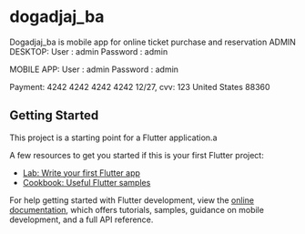 # dogadjaj_ba

Dogadjaj_ba is mobile app for online ticket purchase and reservation
ADMIN DESKTOP:
User : admin
Password : admin

MOBILE APP:
User : admin
Password : admin

Payment: 
4242 4242 4242 4242
12/27, cvv: 123
United States
88360

## Getting Started

This project is a starting point for a Flutter application.a

A few resources to get you started if this is your first Flutter project:

- [Lab: Write your first Flutter app](https://docs.flutter.dev/get-started/codelab)
- [Cookbook: Useful Flutter samples](https://docs.flutter.dev/cookbook)

For help getting started with Flutter development, view the
[online documentation](https://docs.flutter.dev/), which offers tutorials,
samples, guidance on mobile development, and a full API reference.
